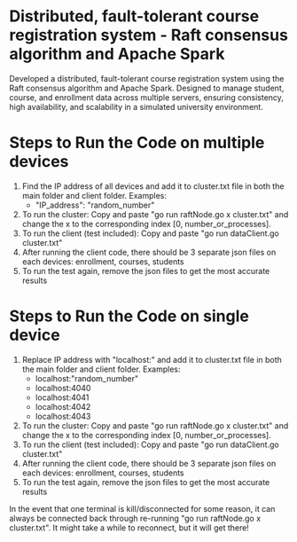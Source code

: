 # Distributed, fault-tolerant course registration system - Raft consensus algorithm and Apache Spark
Developed a distributed, fault-tolerant course registration system using the Raft consensus algorithm and Apache Spark. Designed to manage student, course, and enrollment data across multiple servers, ensuring consistency, high availability, and scalability in a simulated university environment.

# Steps to Run the Code on multiple devices
1. Find the IP address of all devices and add it to cluster.txt file in both the main folder and client folder. Examples:
    - "IP_address": "random_number"
2. To run the cluster: Copy and paste "go run raftNode.go x cluster.txt" and change the x to the corresponding index [0, number_or_processes].
3. To run the client (test included): Copy and paste "go run dataClient.go cluster.txt"
4. After running the client code, there should be 3 separate json files on each devices: enrollment, courses, students
5. To run the test again, remove the json files to get the most accurate results

# Steps to Run the Code on single device
1. Replace IP address with "localhost:" and add it to cluster.txt file in both the main folder and client folder. Examples:
    - localhost:"random_number"
    - localhost:4040
    - localhost:4041
    - localhost:4042
    - localhost:4043
2. To run the cluster: Copy and paste "go run raftNode.go x cluster.txt" and change the x to the corresponding index [0, number_or_processes].
3. To run the client (test included): Copy and paste "go run dataClient.go cluster.txt"
4. After running the client code, there should be 3 separate json files on each devices: enrollment, courses, students
5. To run the test again, remove the json files to get the most accurate results

In the event that one terminal is kill/disconnected for some reason, it can always be connected back through re-running "go run raftNode.go x cluster.txt". It might take a while to reconnect, but it will get there!
